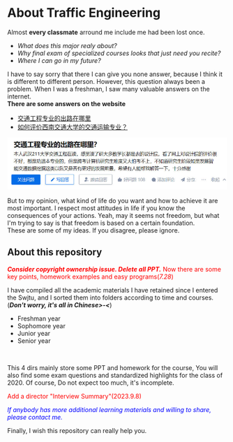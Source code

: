 # About Traffic Engineering
Almost **every classmate** arround me include me had been lost once.
- *What does this major realy about?*
- *Why final exam of specialized courses looks that just need you recite?*
 - *Where I can go in my future?*

I have to say sorry that there I can give you none answer, because I think it is different to different person. However, this question always been a problem. When I was a freshman, I saw many valuable answers on the internet.
<br>**There are some answers on the website** 
<br>
- [交通工程专业的出路在哪里](https://www.zhihu.com/question/388703030)
- [如何评价西南交通大学的交通运输专业？](https://www.zhihu.com/question/326403912/answer/709236338)

[![](/assets/img/where.jpg "where")](https://www.zhihu.com/question/388703030)

But to my opinion, what kind of life do you want and how to achieve it are most important. I respect most attitudes in life if you know the consequences of your actions. Yeah, may it seems not freedom, but what I'm trying to say is that freedom is based on a certain foundation. 
<BR>These are some of my ideas. If you disagree, please ignore.
<br>

## About this repository


<font color=red>***Consider copyright ownership issue. Delete all PPT.*** Now there are some key points, homework examples and easy programs(*7.28*)</font>

I have compiled all the academic materials I have retained since I entered the Swjtu, and I sorted them into folders according to time and courses.(***Don't worry, it's all in Chinese>-<***)
<br>
- Freshman year
- Sophomore year
- Junior year
- Senior year
<br>

This 4 dirs mainly store some PPT and homework for the course, You will also find some exam questions and standardized highlights for the class of 2020. Of course, Do not expect too much, it's incomplete. 

<font color=red>Add a director "Interview Summary"(2023.9.8)</font>

<font color=blue>*If anybody has more additional learning materials and willing to share, please contact me.* </font>
<br>

Finally, I wish this repository can really help you. 














